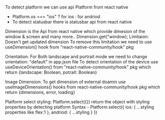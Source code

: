 To detect platform we can use api Platform from react native
- Platform.os === "ios" ? for ios : for andriod
- To detect statusbar there is statusbar api from react native

Dimension is the Api from react native which provide dimesion of the window & screen and many more..
Dimension.get("window);
Limitaion: Doesn't get updated dimension
To remove this limitation we need to use useDimension() hook  from  "react-native-community/hook" pkg

Orientation:
For Both landscape and portrait mode we need to change orientation: "default" in app.json file
To detect orientation of the device use useDeviceOrientation() from "react-native-community/hook" pkg which return {landscape: Boolean, potrait: Boolean}

Image Dimension:
To get dimension of external doamin use useImageDimensions() hooks from react-native-community/hook pkg which return {dimensions, error, loading}


Platform select styling:
Platform.select({}) return the object with styling properties by detecting platform
Syntax - 
    Platform.select({
        ios: {
            ...styling properties like flex:1
        },
        andriod: {
            ...styling
        }
    })
